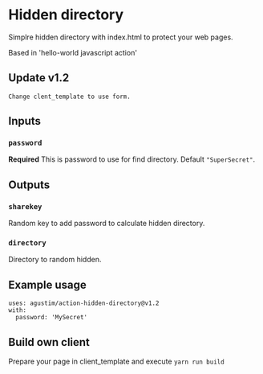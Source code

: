 # Hidden directory
Simplre hidden directory with index.html to protect your web pages.

Based in 'hello-world javascript action'

## Update v1.2
```
Change clent_template to use form.

```

## Inputs

### `password`

**Required** This is password to use for find directory. Default `"SuperSecret"`.

## Outputs

### `sharekey`

Random key to add password to calculate hidden directory.

### `directory`

Directory to random hidden.

## Example usage
```
uses: agustim/action-hidden-directory@v1.2
with:
  password: 'MySecret'
```

## Build own client
Prepare your page in client_template and execute ```yarn run build``` 

